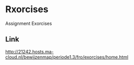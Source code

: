 # Rxorcises
Assignment Exorcises

## Link
http://21242.hosts.ma-cloud.nl/bewijzenmap/periode1.3/fro/exorcises/home.html
